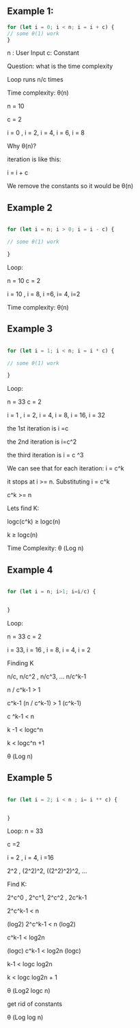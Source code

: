 

## Example 1:

``` js
for (let i = 0; i < n; i = i + c) {
// some θ(1) work
}

```

n : User Input
c: Constant

Question: what is the time complexity

Loop runs n/c times

Time complexity: θ(n)

n = 10

c = 2

i = 0 , i = 2, i = 4, i = 6, i = 8


Why  θ(n)?

iteration is like this:

i = i + c

We remove the constants so it would be θ(n)

## Example 2

``` js

for (let i = n; i > 0; i = i - c) {

// some θ(1) work

}
```

Loop:

n = 10
c = 2

i = 10 , i = 8, i =6, i= 4, i=2

Time complexity: θ(n)


## Example 3

``` js

for (let i = 1; i < n; i = i * c) {

// some θ(1) work

}
```
Loop:

n = 33 
c = 2

i = 1 , i = 2,  i = 4, i = 8, i = 16,  i = 32



the 1st iteration is i =c

the 2nd iteration is i=c^2

the third iteration is  i = c ^3

We can see that for each iteration: i = c^k

it stops at i >= n. Substituting i = c^k

c^k >= n

Lets find K:

logc​(c^k) ≥ logc​(n)

k ≥ logc​(n)

Time Complexity: θ (Log n)



## Example 4

``` js

for (let i = n; i>1; i=i/c) {


}
```

Loop:

n = 33 
c = 2

i = 33, i = 16 , i = 8,  i = 4, i = 2


Finding K

n/c, n/c^2 , n/c^3, ... n/c^k-1

n / c^k-1 > 1

c^k-1 (n / c^k-1) > 1 (c^k-1)

c ^k-1 < n

k -1 < logc^n

k < logc^n +1

θ (Log n)


## Example 5


``` js

for (let i = 2; i < n ; i= i ** c) {


}
```

Loop:
n = 33

c =2


i = 2 , i = 4, i =16


2^2 , (2^2)^2,  ((2^2)^2)^2, ... 


Find K:

2^c^0 , 2^c^1, 2^c^2 , 2c^k-1


2^c^k-1 < n

(log2) 2^c^k-1 < n (log2)

c^k-1 < log2n

(logc) c^k-1 < log2n (logc) 

k-1 < logc log2n 

k < logc log2n  + 1


θ (Log2 logc n) 

get rid of constants 

θ (Log log n) 
